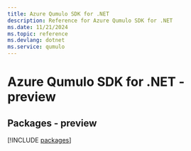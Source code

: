 ```yaml
---
title: Azure Qumulo SDK for .NET
description: Reference for Azure Qumulo SDK for .NET
ms.date: 11/21/2024
ms.topic: reference
ms.devlang: dotnet
ms.service: qumulo
---
```

# Azure Qumulo SDK for .NET - preview
## Packages - preview
[!INCLUDE [packages](qumulo-index.md)]